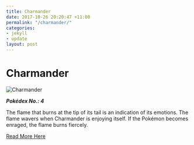 ```yaml
---
title: Charmander
date: 2017-10-26 20:20:47 +11:00
permalink: "/charmander/"
categories:
- jekyll
- update
layout: post
---
```


# Charmander

![Charmander](https://assets.pokemon.com/assets/cms2/img/pokedex/full/004.png)

**_Pokédex No.: 4_**

The flame that burns at the tip of its tail is an indication of its emotions. The flame wavers when Charmander is enjoying itself. If the Pokémon becomes enraged, the flame burns fiercely.

[Read More Here](https://www.pokemon.com/au/pokedex/charmander)
